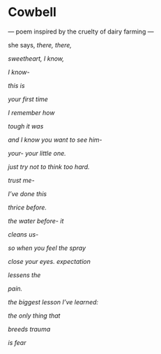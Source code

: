 # Cowbell

— poem inspired by the cruelty of dairy farming —

she says, *there, there,*

*sweetheart, I know,*

*I know-*

*this is*

*your first time*

*I remember how*

*tough it was*

*and I know you want to see him-*

*your- your little one.*

*just try not to think too hard.*

*trust me-*

*I’ve done this* 

*thrice before.*

*the water before- it* 

*cleans us-*

*so when you feel the spray*

*close your eyes. expectation*

*lessens the* 

*pain.*

*the biggest lesson I’ve learned:*

*the only thing that*

*breeds trauma*

*is fear*